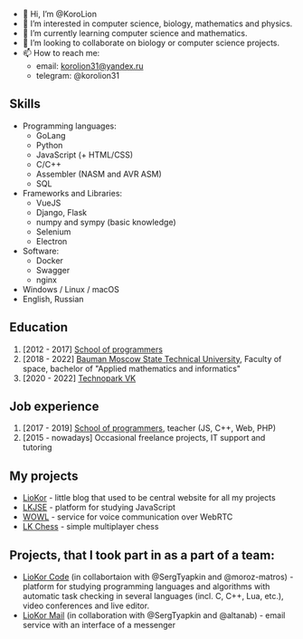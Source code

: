 
- 👋 Hi, I’m @KoroLion
- 👀 I’m interested in computer science, biology, mathematics and physics.
- 🌱 I’m currently learning computer science and mathematics.
- 💞️ I’m looking to collaborate on biology or computer science projects.
- 📫 How to reach me: 
  - email: korolion31@yandex.ru
  - telegram: @korolion31

## Skills
* Programming languages:
  * GoLang
  * Python
  * JavaScript (+ HTML/CSS)
  * C/C++
  * Assembler (NASM and AVR ASM)
  * SQL
* Frameworks and Libraries:
  * VueJS
  * Django, Flask
  * numpy and sympy (basic knowledge)
  * Selenium
  * Electron
* Software:
  * Docker
  * Swagger
  * nginx
* Windows / Linux / macOS
* English, Russian

## Education
1. [2012 - 2017] [School of programmers](https://informatics.ru/)
2. [2018 - 2022] [Bauman Moscow State Technical University](https://mf.bmstu.ru), Faculty of space, bachelor of "Applied mathematics and informatics"
3. [2020 - 2022] [Technopark VK](https://park.vk.company/)

## Job experience
1. [2017 - 2019] [School of programmers](https://informatics.ru/), teacher (JS, C++, Web, PHP)
2. [2015 - nowadays] Occasional freelance projects, IT support and tutoring

## My projects
* [LioKor](https://liokor.com) - little blog that used to be central website for all my projects
* [LKJSE](https://lkjse.liokor.com) - platform for studying JavaScript
* [WOWL](https://wowl.liokor.com) - service for voice communication over WebRTC
* [LK Chess](https://chess.liokor.com) - simple multiplayer chess

## Projects, that I took part in as a part of a team:
* [LioKor Code](https://code.liokor.com) (in collabortaion with @SergTyapkin and @moroz-matros) - platform for studying programming languages and algorithms with automatic task checking in several languages (incl. C, C++, Lua, etc.), video conferences and live editor.
* [LioKor Mail](https://mail.liokor.ru) (in collaboration with @SergTyapkin and @altanab) - email service with an interface of a messenger
